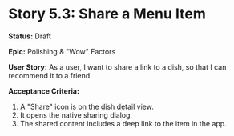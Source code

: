 # Story 5.3: Share a Menu Item

**Status:** Draft

**Epic:** Polishing & "Wow" Factors

**User Story:**
As a user, I want to share a link to a dish, so that I can recommend it to a friend.

**Acceptance Criteria:**
1. A "Share" icon is on the dish detail view.
2. It opens the native sharing dialog.
3. The shared content includes a deep link to the item in the app.
